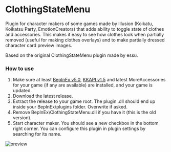 # ClothingStateMenu
Plugin for character makers of some games made by Illusion (Koikatu, Koikatsu Party, EmotionCreators) that adds ability to toggle state of clothes and accessories. This makes it easy to see how clothes look when partially removed (useful for making clothes overlays) and to make partially dressed character card preview images.

Based on the original ClothingStateMenu plugin made by essu.

### How to use
1. Make sure at least [BepInEx v5.0](https://github.com/BepInEx/BepInEx), [KKAPI v1.5](https://github.com/ManlyMarco/KKAPI) and latest MoreAccessories for your game (if any are available) are installed, and your game is updated.
2. Download the latest release.
3. Extract the release to your game root. The plugin .dll should end up inside your BepInEx\plugins folder. Overwrite if asked.
4. Remove BepInEx\ClothingStateMenu.dll if you have it (this is the old version).
5. Start character maker. You should see a new checkbox in the bottom right corner. You can configure this plugin in plugin settings by searching for its name.

![preview](https://user-images.githubusercontent.com/39247311/54150673-51efb780-4439-11e9-9f4f-e682def8e173.png)
